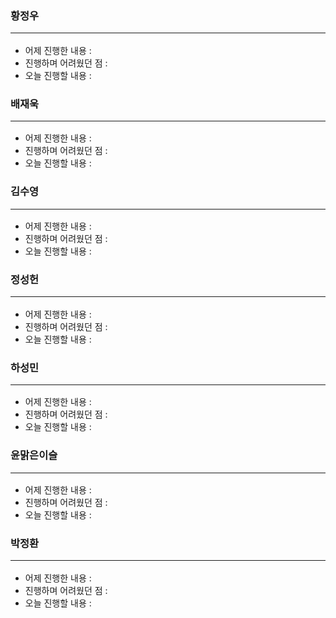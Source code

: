 ### 황정우<hr>
- 어제 진행한 내용 :  
- 진행하며 어려웠던 점 :  
- 오늘 진행할 내용 :  

### 배재욱<hr>
- 어제 진행한 내용 :  
- 진행하며 어려웠던 점 :  
- 오늘 진행할 내용 :  

### 김수영<hr>
- 어제 진행한 내용 :  
- 진행하며 어려웠던 점 :  
- 오늘 진행할 내용 :  

### 정성헌<hr>
- 어제 진행한 내용 :  
- 진행하며 어려웠던 점 :  
- 오늘 진행할 내용 :  

### 하성민<hr>
- 어제 진행한 내용 :  
- 진행하며 어려웠던 점 :  
- 오늘 진행할 내용 :  

### 윤맑은이슬<hr>
- 어제 진행한 내용 :  
- 진행하며 어려웠던 점 :  
- 오늘 진행할 내용 :  

### 박정환<hr>
- 어제 진행한 내용 :  
- 진행하며 어려웠던 점 :  
- 오늘 진행할 내용 :  
